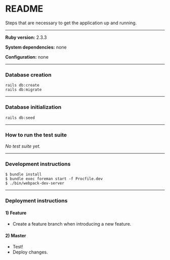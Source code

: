 # README

Steps that are necessary to get the
application up and running.

---

**Ruby version:** 2.3.3

**System dependencies:** none

**Configuration:** none

---

### Database creation

```
rails db:create
rails db:migrate
```

---

### Database initialization

```
rails db:seed
```

---

### How to run the test suite

*No test suite yet.*

---

### Development instructions

```
$ bundle install
$ bundle exec foreman start -f Procfile.dev
$ ./bin/webpack-dev-server
```

---

### Deployment instructions

#### 1) Feature
* Create a feature branch when introducing a new feature.
#### 2) Master
* Test!
* Deploy changes.

